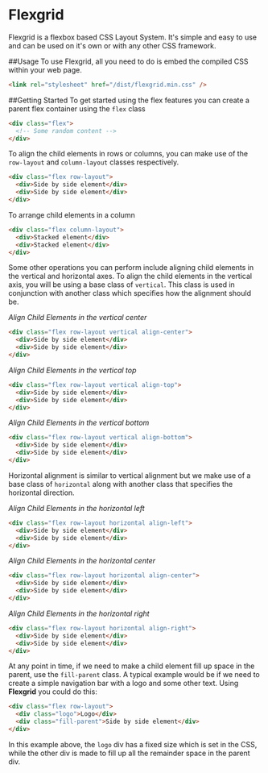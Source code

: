 # Flexgrid
Flexgrid is a flexbox based CSS Layout System. It's simple and easy to use and can be used on it's own or with any other CSS framework.

##Usage
To use Flexgrid, all you need to do is embed the compiled CSS within your web page.

```html
<link rel="stylesheet" href="/dist/flexgrid.min.css" />
```

##Getting Started
To get started using the flex features you can create a parent flex container using the `flex` class

```html
<div class="flex">
  <!-- Some random content -->
</div>
```

To align the child elements in rows or columns, you can make use of the `row-layout` and `column-layout` classes respectively.

```html
<div class="flex row-layout">
  <div>Side by side element</div>
  <div>Side by side element</div>
</div>
```

To arrange child elements in a column
```html
<div class="flex column-layout">
  <div>Stacked element</div>
  <div>Stacked element</div>
</div>
```

Some other operations you can perform include aligning child elements in the vertical and horizontal axes. To align the child elements in the vertical axis, you will be using a base class of `vertical`. This class is used in conjunction with another class which specifies how the alignment should be.

*Align Child Elements in the vertical center*
```html
<div class="flex row-layout vertical align-center">
  <div>Side by side element</div>
  <div>Side by side element</div>
</div>
```

*Align Child Elements in the vertical top*
```html
<div class="flex row-layout vertical align-top">
  <div>Side by side element</div>
  <div>Side by side element</div>
</div>
```

*Align Child Elements in the vertical bottom*
```html
<div class="flex row-layout vertical align-bottom">
  <div>Side by side element</div>
  <div>Side by side element</div>
</div>
```

Horizontal alignment is similar to vertical alignment but we make use of a base class of `horizontal` along with another class that specifies the horizontal direction.

*Align Child Elements in the horizontal left*
```html
<div class="flex row-layout horizontal align-left">
  <div>Side by side element</div>
  <div>Side by side element</div>
</div>
```

*Align Child Elements in the horizontal center*
```html
<div class="flex row-layout horizontal align-center">
  <div>Side by side element</div>
  <div>Side by side element</div>
</div>
```

*Align Child Elements in the horizontal right*
```html
<div class="flex row-layout horizontal align-right">
  <div>Side by side element</div>
  <div>Side by side element</div>
</div>
```

At any point in time, if we need to make a child element fill up space in the parent, use the `fill-parent` class. A typical example would be if we need to create a simple navigation bar with a logo and some other text. Using **Flexgrid** you could do this:

```html
<div class="flex row-layout">
  <div class="logo">Logo</div>
  <div class="fill-parent">Side by side element</div>
</div>
```

In this example above, the `logo` div has a fixed size which is set in the CSS, while the other div is made to fill up all the remainder space in the parent div.
